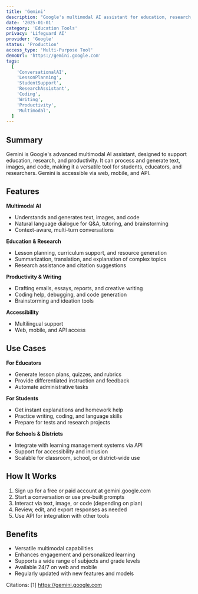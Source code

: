 ```yaml
---
title: 'Gemini'
description: "Google's multimodal AI assistant for education, research, and productivity, supporting text, image, and code."
date: '2025-01-01'
category: 'Education Tools'
privacy: 'Lifeguard AI'
provider: 'Google'
status: 'Production'
access_type: 'Multi-Purpose Tool'
demoUrl: 'https://gemini.google.com'
tags:
  [
    'ConversationalAI',
    'LessonPlanning',
    'StudentSupport',
    'ResearchAssistant',
    'Coding',
    'Writing',
    'Productivity',
    'Multimodal',
  ]
---
```


## Summary

Gemini is Google's advanced multimodal AI assistant, designed to support education, research, and productivity. It can process and generate text, images, and code, making it a versatile tool for students, educators, and researchers. Gemini is accessible via web, mobile, and API.

## Features

**Multimodal AI**

- Understands and generates text, images, and code
- Natural language dialogue for Q&A, tutoring, and brainstorming
- Context-aware, multi-turn conversations

**Education & Research**

- Lesson planning, curriculum support, and resource generation
- Summarization, translation, and explanation of complex topics
- Research assistance and citation suggestions

**Productivity & Writing**

- Drafting emails, essays, reports, and creative writing
- Coding help, debugging, and code generation
- Brainstorming and ideation tools

**Accessibility**

- Multilingual support
- Web, mobile, and API access

## Use Cases

**For Educators**

- Generate lesson plans, quizzes, and rubrics
- Provide differentiated instruction and feedback
- Automate administrative tasks

**For Students**

- Get instant explanations and homework help
- Practice writing, coding, and language skills
- Prepare for tests and research projects

**For Schools & Districts**

- Integrate with learning management systems via API
- Support for accessibility and inclusion
- Scalable for classroom, school, or district-wide use

## How It Works

1. Sign up for a free or paid account at gemini.google.com
2. Start a conversation or use pre-built prompts
3. Interact via text, image, or code (depending on plan)
4. Review, edit, and export responses as needed
5. Use API for integration with other tools

## Benefits

- Versatile multimodal capabilities
- Enhances engagement and personalized learning
- Supports a wide range of subjects and grade levels
- Available 24/7 on web and mobile
- Regularly updated with new features and models

Citations:
[1] https://gemini.google.com
